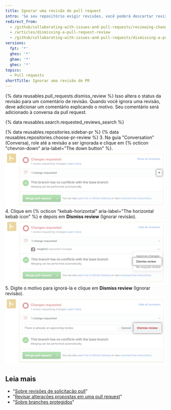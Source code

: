 ```yaml
---
title: Ignorar uma revisão de pull request
intro: 'Se seu repositório exigir revisões, você poderá descartar revisões de pull request que não são mais válidas ou não podem ser aprovadas pelo revisor.'
redirect_from:
  - /github/collaborating-with-issues-and-pull-requests/reviewing-changes-in-pull-requests/dismissing-a-pull-request-review
  - /articles/dismissing-a-pull-request-review
  - /github/collaborating-with-issues-and-pull-requests/dismissing-a-pull-request-review
versions:
  fpt: '*'
  ghes: '*'
  ghae: '*'
  ghec: '*'
topics:
  - Pull requests
shortTitle: Ignorar uma revisão de PR
---
```


{% data reusables.pull_requests.dismiss_review %}
Isso altera o status da revisão para um comentário de revisão. Quando você ignora uma revisão, deve adicionar um comentário explicando o motivo. Seu comentário será adicionado à conversa da pull request.

{% data reusables.search.requested_reviews_search %}

{% data reusables.repositories.sidebar-pr %}
{% data reusables.repositories.choose-pr-review %}
3. Na guia "Conversation" (Conversa), role até a revisão a ser ignorada e clique em {% octicon "chevron-down" aria-label="The down button" %}. ![Ícone de divisa na caixa de merge](/assets/images/help/pull_requests/merge_box/pull-request-open-menu.png)
4. Clique em {% octicon "kebab-horizontal" aria-label="The horizontal kebab icon" %} e depois em **Dismiss review** (Ignorar revisão). ![Ícone de kebab na caixa de merge](/assets/images/help/pull_requests/merge_box/pull-request-dismiss-review.png)
5. Digite o motivo para ignorá-la e clique em **Dismiss review** (Ignorar revisão). ![Botão Dismiss review (Ignorar revisão)](/assets/images/help/pull_requests/merge_box/pull-request-dismiss-review-button.png)

## Leia mais

- "[Sobre revisões de solicitação pull](/articles/about-pull-request-reviews)"
- "[Revisar alterações propostas em uma pull request](/articles/reviewing-proposed-changes-in-a-pull-request)"
- "[Sobre branches protegidos](/github/administering-a-repository/about-protected-branches#require-pull-request-reviews-before-merging)"
